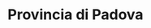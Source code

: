 ---
layout: page-provincia
title: Provincia di Padova
permalink: /province/padova/
provincia: Padova
sitemap: true
---